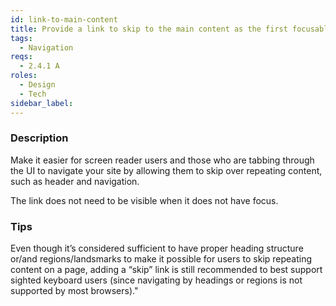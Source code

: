 ```yaml
---
id: link-to-main-content
title: Provide a link to skip to the main content as the first focusable link on the page.
tags:
  - Navigation
reqs:
  - 2.4.1 A
roles:
  - Design
  - Tech
sidebar_label:
---
```


### Description

Make it easier for screen reader users and those who are tabbing through the UI to navigate your site by allowing them to skip over repeating content, such as header and navigation.

The link does not need to be visible when it does not have focus.

### Tips

Even though it’s considered sufficient to have proper heading structure or/and regions/landsmarks to make it possible for users to skip repeating content on a page, adding a “skip” link is still recommended to best support sighted keyboard users (since navigating by headings or regions is not supported by most browsers)."
